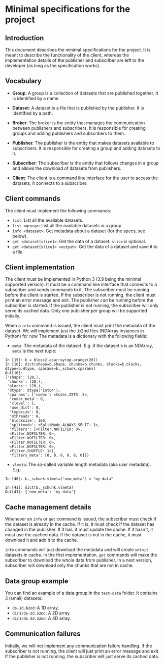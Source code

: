 # Minimal specifications for the project

## Introduction

This document describes the minimal specifications for the project.  It is meant to describe the functionality of the client, whereas the implementation details of the publisher and subscriber are left to the developer (as long as the specification works).

## Vocabulary

- **Group**: A group is a collection of datasets that are published together.  It is identified by a name.
- **Dataset**: A dataset is a file that is published by the publisher.  It is identified by a path.

- **Broker**: The broker is the entity that manages the communication between publishers and subscribers.  It is responsible for creating groups and adding publishers and subscribers to them.
- **Publisher**: The publisher is the entity that makes datasets available to subscribers.  It is responsible for creating a group and adding datasets to it.
- **Subscriber**: The subscriber is the entity that follows changes in a group and allows the download of datasets from publishers.
- **Client**: The client is a command line interface for the user to access the datasets, it connects to a subscriber.

## Client commands

The client must implement the following commands:

- `list`: List all the available datasets.
- `list <group>`: List all the available datasets in a group.
- `info <dataset>`: Get metadata about a dataset (for the specs, see below).
- `get <dataset[slice]>`: Get the data of a dataset. `slice` is optional.
- `get <dataset[slice]> <output>`: Get the data of a dataset and save it to a file.


## Client implementation

The client must be implemented in Python 3 (3.9 being the minimal supported version).  It must be a command line interface that connects to a subscriber and sends commands to it.  The subscriber must be running before the client is started. If the subscriber is not running, the client must print an error message and exit. The publisher *can* be running before the subscriber is started. If the publisher is not running, the subscriber will only serve its cached data. Only one publisher per group will be supported initially.

When a `info` command is issued, the client must print the metadata of the dataset.  We will implement just the .b2nd files (NDArray instances in Python) for now  The metadata is a dictionary with the following fields:

- `meta`: The metadata of the dataset. E.g. if the dataset `b` is an NDArray, `meta` is the next tuple:

```
In [15]: b = blosc2.asarray(np.arange(20))
In [16]: dict(shape=b.shape, chunks=b.chunks, blocks=b.blocks, dtype=b.dtype, cparams=b._schunk.cparams)
Out[16]:
{'shape': (20,),
 'chunks': (20,),
 'blocks': (20,),
 'dtype': dtype('int64'),
 'cparams': {'codec': <Codec.ZSTD: 5>,
  'codec_meta': 0,
  'clevel': 1,
  'use_dict': 0,
  'typesize': 8,
  'nthreads': 6,
  'blocksize': 160,
  'splitmode': <SplitMode.ALWAYS_SPLIT: 1>,
  'filters': [<Filter.NOFILTER: 0>,
  <Filter.NOFILTER: 0>,
  <Filter.NOFILTER: 0>,
  <Filter.NOFILTER: 0>,
  <Filter.NOFILTER: 0>,
  <Filter.SHUFFLE: 1>],
  'filters_meta': [0, 0, 0, 0, 0, 0]}}
```

- `vlmeta`: The so-called variable length metadata (aka user metadata).  E.g.:
```
In [40]: b._schunk.vlmeta['new_meta'] = "my data"

In [41]: dict(b._schunk.vlmeta)
Out[41]: {'new_meta': 'my data'}
```

## Cache management details

Whenever an `info` or `get` command is issued, the subscriber must check if the dataset is already in the cache.  If it is, it must check if the dataset has changed in the publisher.  If it has, it must update the cache.  If it hasn't, it must use the cached data.  If the dataset is not in the cache, it must download it and add it to the cache.

`info` commands will just download the metadata and will create `uninit` datasets in cache. In the first implementation, `get` commands will make the subscriber to download the whole data from publisher. In a next version, subscriber will download only the chunks that are not in cache.

## Data group example

You can find an example of a data group in the `test-data` folder.  It contains 3 (small) datasets:

- `ds-1d.b2nd`: A 1D array.
- `dir1/ds-2d.b2nd`: A 2D array.
- `dir1/ds-4d.b2nd`: A 4D array.

## Communication failures

Initially, we will not implement any communication failure handling.  If the subscriber is not running, the client will just print an error message and exit.  If the publisher is not running, the subscriber will just serve its cached data.

